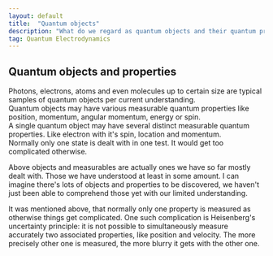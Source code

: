 ```yaml
---
layout: default
title:  "Quantum objects"
description: "What do we regard as quantum objects and their quantum properties?"
tag: Quantum Electrodynamics
---
```


## Quantum objects and properties

Photons, electrons, atoms and even molecules up to certain size are typical samples of quantum objects per current understanding.  
Quantum objects may have various measurable quantum properties like position, momentum, angular momentum, energy or spin.  
A single quantum object may have several distinct measurable quantum properties. Like electron with it's spin, location and momentum.  
Normally only one state is dealt with in one test. It would get too complicated otherwise.   

Above objects and measurables are actually ones we have so far mostly dealt with. Those we have understood at least in some amount. I can imagine there's lots of objects and properties to be discovered, we haven't just been able to comprehend those yet with our limited understanding.

It was mentioned above, that normally only one property is measured as otherwise things get complicated. One such complication is Heisenberg's uncertainty principle: it is not possible to simultaneously measure accurately two associated properties, like position and velocity. The more precisely other one is measured, the more blurry it gets with the other one.






